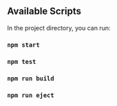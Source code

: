 ## Available Scripts

In the project directory, you can run:

### `npm start`

### `npm test`

### `npm run build`


### `npm run eject`


